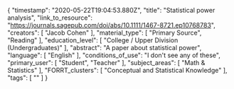 {
    "timestamp": "2020-05-22T19:04:53.880Z",
    "title": "Statistical power analysis",
    "link_to_resource": "https://journals.sagepub.com/doi/abs/10.1111/1467-8721.ep10768783",
    "creators": [
        "Jacob Cohen"
    ],
    "material_type": [
        "Primary Source",
        "Reading"
    ],
    "education_level": [
        "College / Upper Division (Undergraduates)"
    ],
    "abstract": "A paper about statistical power",
    "language": [
        "English"
    ],
    "conditions_of_use": "I don't see any of these",
    "primary_user": [
        "Student",
        "Teacher"
    ],
    "subject_areas": [
        "Math & Statistics"
    ],
    "FORRT_clusters": [
        "Conceptual and Statistical Knowledge"
    ],
    "tags": [
        ""
    ]
}
